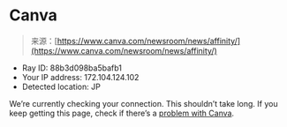 <!--yml
category: 未分类
date: 2024-05-29 12:42:00
-->

# Canva

> 来源：[https://www.canva.com/newsroom/news/affinity/](https://www.canva.com/newsroom/news/affinity/)

*   Ray ID: 88b3d098ba5bafb1
*   Your IP address: 172.104.124.102
*   Detected location: JP

We’re currently checking your connection. This shouldn’t take long.
If you keep getting this page, check if there’s a [problem with Canva](https://www.canvastatus.com/).